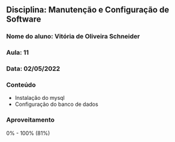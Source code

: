 ## Disciplina: Manutenção e Configuração de Software
### Nome do aluno: Vitória de Oliveira Schneider
###  Aula: 11
### Data: 02/05/2022

### Conteúdo
- Instalação do mysql
- Configuração do banco de dados

### Aproveitamento
0% - 100% (81%)

